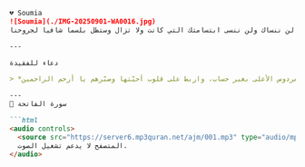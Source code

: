 ```markdown
💔 Soumia
![Soumia](./IMG-20250901-WA0016.jpg)
لن ننساك ولن ننسى ابتسامتك التي كانت ولا تزال وستظل بلسما شافيا لجروحنا 

---

دعاء للفقيدة

> *اللهم ارحمها واغفر لها، واجعل قبرها روضة من رياض الجنة، ونوّر لها فيه، وتجاوز عن سيئاتها، وارزقها الفردوس الأعلى بغير حساب، واربط على قلوب أحبّتها وصبّرهم يا أرحم الراحمين.*

---
📖 سورة الفاتحة

```html
<audio controls>
  <source src="https://server6.mp3quran.net/ajm/001.mp3" type="audio/mpeg">
  المتصفح لا يدعم تشغيل الصوت.
</audio>
```
